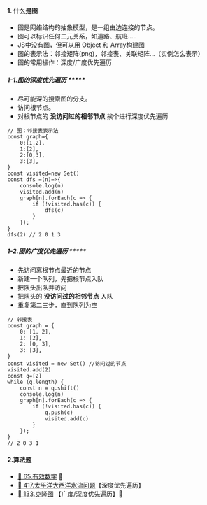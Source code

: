 #### 1. 什么是图

* 图是网络结构的抽象模型，是一组由边连接的节点。
* 图可以标识任何二元关系，如道路、航班.....
* JS中没有图，但可以用 Object 和 Array构建图
* 图的表示法：邻接矩阵(png)，邻接表、关联矩阵...（实例怎么表示）
* 图的常用操作：深度/广度优先遍历

##### 1-1.图的深度优先遍历 *****

* 尽可能深的搜索图的分支。
* 访问根节点。
* 对根节点的  **没访问过的相邻节点** 挨个进行深度优先遍历

```
// 图：邻接表表示法
const graph={
    0:[1,2],
    1:[2],
    2:[0,3],
    3:[3],
}
const visited=new Set()
const dfs =(n)=>{
    console.log(n)
    visited.add(n)
    graph[n].forEach(c => {
        if (!visited.has(c)) {
            dfs(c)
        }
    });
}
dfs(2) // 2 0 1 3
```

##### 1-2.图的广度优先遍历 *****

* 先访问离根节点最近的节点
* 新建一个队列，先把根节点入队
* 把队头出队并访问
* 把队头的 **没访问过的相邻节点** 入队
* 重复第二三步，直到队列为空

```
// 邻接表
const graph = {
    0: [1, 2],
    1: [2],
    2: [0, 3],
    3: [3],
}
const visited = new Set() //访问过的节点
visited.add(2)
const q=[2]
while (q.length) {
    const n = q.shift()
    console.log(n)
    graph[n].forEach(c => {
        if (!visited.has(c)) {
            q.push(c)
            visited.add(c)
        }
    });
}
// 2 0 3 1 
```
#### 2.算法题

* [💜 65.有效数字](https://leetcode-cn.com/problems/valid-number/) 📌
* [🧡 417.太平洋大西洋水流问题](https://leetcode-cn.com/problems/pacific-atlantic-water-flow/)【深度优先遍历】
* [🧡 133.克隆图](https://leetcode-cn.com/problems/clone-graph/) 【广度/深度优先遍历】📌
